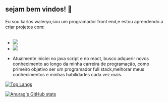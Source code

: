 ## sejam bem vindos! :pencil:
Eu sou karlos waleryo,sou um programador front end,e estou aprendendo a criar projetos com:
<br>
<br>

- <img src="https://img.shields.io/badge/HTML5-E34F26?style=for-the-badge&logo=html5&logoColor=white"/>

- <img src="https://img.shields.io/badge/CSS3-1572B6?style=for-the-badge&logo=css3&logoColor=white"/> 

 - Atualmente iniciei no java script e no react,
 busco adquerir novos conhecimento ao longo da minha carreira de programação,
 como primeiro objetivo ser um programador full stack,melhorar meus conhecimentos e minhas habilidades
 cada vez mais.

[![Top Langs](https://github-readme-stats.vercel.app/api/top-langs/?username=karloswaleryodsn)](https://github.com/anuraghazra/github-readme-stats)

[![Anurag's GitHub stats](https://github-readme-stats.vercel.app/api?username=karloswaleryodsn)](https://github.com/anuraghazra/github-readme-stats)

